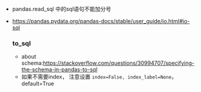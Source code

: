 -   pandas.read_sql 中的sql语句不能加分号

-   https://pandas.pydata.org/pandas-docs/stable/user_guide/io.html#io-sql

    ### to_sql

    -   about schema:https://stackoverflow.com/questions/30994707/specifying-the-schema-in-pandas-to-sql
    -   如果不需要index， 注意设置 `index=False, index_label=None`， default=True

